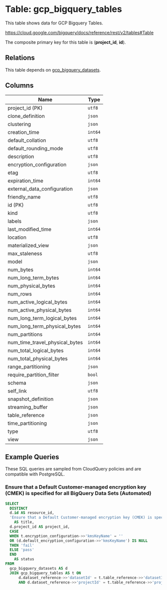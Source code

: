 # Table: gcp_bigquery_tables

This table shows data for GCP Bigquery Tables.

https://cloud.google.com/bigquery/docs/reference/rest/v2/tables#Table

The composite primary key for this table is (**project_id**, **id**).

## Relations

This table depends on [gcp_bigquery_datasets](gcp_bigquery_datasets).

## Columns

| Name          | Type          |
| ------------- | ------------- |
|project_id (PK)|`utf8`|
|clone_definition|`json`|
|clustering|`json`|
|creation_time|`int64`|
|default_collation|`utf8`|
|default_rounding_mode|`utf8`|
|description|`utf8`|
|encryption_configuration|`json`|
|etag|`utf8`|
|expiration_time|`int64`|
|external_data_configuration|`json`|
|friendly_name|`utf8`|
|id (PK)|`utf8`|
|kind|`utf8`|
|labels|`json`|
|last_modified_time|`int64`|
|location|`utf8`|
|materialized_view|`json`|
|max_staleness|`utf8`|
|model|`json`|
|num_bytes|`int64`|
|num_long_term_bytes|`int64`|
|num_physical_bytes|`int64`|
|num_rows|`int64`|
|num_active_logical_bytes|`int64`|
|num_active_physical_bytes|`int64`|
|num_long_term_logical_bytes|`int64`|
|num_long_term_physical_bytes|`int64`|
|num_partitions|`int64`|
|num_time_travel_physical_bytes|`int64`|
|num_total_logical_bytes|`int64`|
|num_total_physical_bytes|`int64`|
|range_partitioning|`json`|
|require_partition_filter|`bool`|
|schema|`json`|
|self_link|`utf8`|
|snapshot_definition|`json`|
|streaming_buffer|`json`|
|table_reference|`json`|
|time_partitioning|`json`|
|type|`utf8`|
|view|`json`|

## Example Queries

These SQL queries are sampled from CloudQuery policies and are compatible with PostgreSQL.

### Ensure that a Default Customer-managed encryption key (CMEK) is specified for all BigQuery Data Sets (Automated)

```sql
SELECT
  DISTINCT
  d.id AS resource_id,
  'Ensure that a Default Customer-managed encryption key (CMEK) is specified for all BigQuery Data Sets (Automated)'
    AS title,
  d.project_id AS project_id,
  CASE
  WHEN t.encryption_configuration->>'kmsKeyName' = ''
  OR (d.default_encryption_configuration->>'kmsKeyName') IS NULL
  THEN 'fail'
  ELSE 'pass'
  END
    AS status
FROM
  gcp_bigquery_datasets AS d
  JOIN gcp_bigquery_tables AS t ON
      d.dataset_reference->>'datasetId' = t.table_reference->>'datasetId'
      AND d.dataset_reference->>'projectId' = t.table_reference->>'projectId';
```


